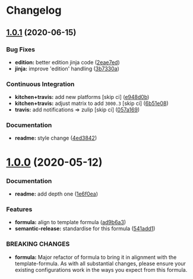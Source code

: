 # Changelog

## [1.0.1](https://github.com/saltstack-formulas/jetbrains-intellij-formula/compare/v1.0.0...v1.0.1) (2020-06-15)


### Bug Fixes

* **edition:** better edition jinja code ([2eae7ed](https://github.com/saltstack-formulas/jetbrains-intellij-formula/commit/2eae7ed5ec5e7f64851d551b4b9102236e61133c))
* **jinja:** improve 'edition' handling ([3b7330a](https://github.com/saltstack-formulas/jetbrains-intellij-formula/commit/3b7330a602d6738caf5a5e425db07dc764b6630d))


### Continuous Integration

* **kitchen+travis:** add new platforms [skip ci] ([e948d0b](https://github.com/saltstack-formulas/jetbrains-intellij-formula/commit/e948d0b7dbae10b4529ef2c5bf678e6241d100cf))
* **kitchen+travis:** adjust matrix to add `3000.3` [skip ci] ([6b51e08](https://github.com/saltstack-formulas/jetbrains-intellij-formula/commit/6b51e08bdf1ae60b5040537668180d665e3687ec))
* **travis:** add notifications => zulip [skip ci] ([057a169](https://github.com/saltstack-formulas/jetbrains-intellij-formula/commit/057a169f937b73efd82b7311f6aa8e725f13094f))


### Documentation

* **readme:** style change ([4ed3842](https://github.com/saltstack-formulas/jetbrains-intellij-formula/commit/4ed38423f0ac21f2e6309fdc104b4d3004ae2e55))

# [1.0.0](https://github.com/saltstack-formulas/jetbrains-intellij-formula/compare/v0.5.0...v1.0.0) (2020-05-12)


### Documentation

* **readme:** add depth one ([1e6f0ea](https://github.com/saltstack-formulas/jetbrains-intellij-formula/commit/1e6f0ea00dcad78f9b45094ebbb480bf665b2292))


### Features

* **formula:** align to template formula ([ad9b6a3](https://github.com/saltstack-formulas/jetbrains-intellij-formula/commit/ad9b6a390d8c8fcb64b1e5d26f55911ba5c42952))
* **semantic-release:** standardise for this formula ([541add1](https://github.com/saltstack-formulas/jetbrains-intellij-formula/commit/541add1f7bde4f92472772e968c151a3c55fa659))


### BREAKING CHANGES

* **formula:** Major refactor of formula to bring it in alignment with the
template-formula. As with all substantial changes, please ensure your
existing configurations work in the ways you expect from this formula.

